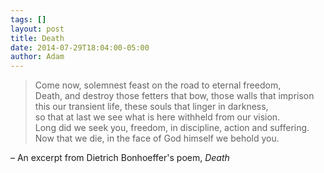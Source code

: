 ```yaml
---
tags: []
layout: post
title: Death
date: 2014-07-29T18:04:00-05:00
author: Adam
---
```


> Come now, solemnest feast on the road to eternal freedom,<br/>
> Death, and destroy those fetters that bow, those walls that imprison<br/>
> this our transient life, these souls that linger in darkness,<br/>
> so that at last we see what is here withheld from our vision.<br/>
> Long did we seek you, freedom, in discipline, action and suffering.<br/>
> Now that we die, in the face of God himself we behold you.

– An excerpt from Dietrich Bonhoeffer's poem, _Death_
